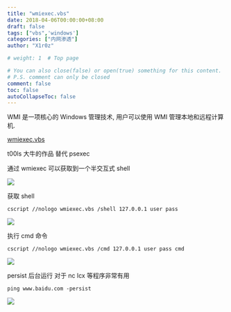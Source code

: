 ```yaml
---
title: "wmiexec.vbs"
date: 2018-04-06T00:00:00+08:00
draft: false
tags: ["vbs",'windows']
categories: ["内网渗透"]
author: "X1r0z"

# weight: 1  # Top page

# You can also close(false) or open(true) something for this content.
# P.S. comment can only be closed
comment: false
toc: false
autoCollapseToc: false
---
```


WMI 是一项核心的 Windows 管理技术, 用户可以使用 WMI 管理本地和远程计算机.

<!--more-->

[wmiexec.vbs](https://raw.githubusercontent.com/l3m0n/pentest_study/master/tools/wmiexec.vbs)

t00ls 大牛的作品 替代 psexec

通过 wmiexec 可以获取到一个半交互式 shell

![](http://exp10it-1252109039.cossh.myqcloud.com/2018/04/06/1522981729.jpg)

获取 shell

`cscript //nologo wmiexec.vbs /shell 127.0.0.1 user pass`

![](http://exp10it-1252109039.cossh.myqcloud.com/2018/04/06/1522981730.jpg)

执行 cmd 命令

`cscript //nologo wmiexec.vbs /cmd 127.0.0.1 user pass cmd`

![](http://exp10it-1252109039.cossh.myqcloud.com/2018/04/06/1522981731.jpg)

persist 后台运行 对于 nc lcx 等程序非常有用

`ping www.baidu.com -persist`

![](http://exp10it-1252109039.cossh.myqcloud.com/2018/04/06/1522981732.jpg)